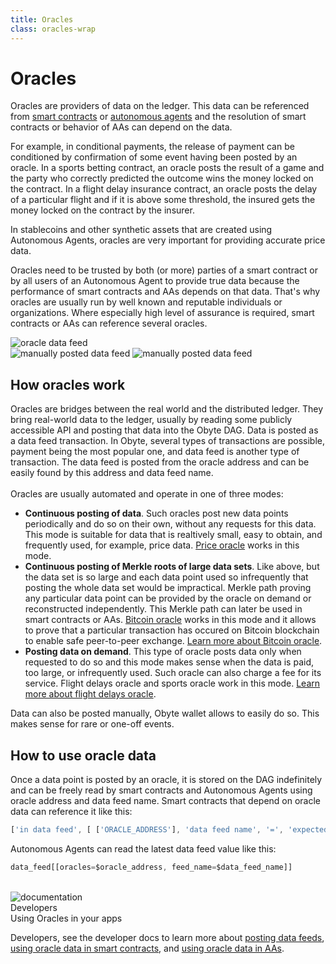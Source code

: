 ```yaml
---
title: Oracles
class: oracles-wrap
---
```


# Oracles

<div class="sub-block">
    Oracles are providers of data on the ledger. This data can be referenced from <a href="/platform/smart-contracts">smart contracts</a> or 
    <a href="/platform/autonomous-agents">autonomous agents</a> and the resolution of smart contracts or behavior of AAs can depend on the data.
</div>
<div class="flex-block one">
    <div class="info-block">
        <p>
            For example, in conditional payments, the release of payment can be conditioned by confirmation of some event having been posted by an oracle. In a sports betting contract, an oracle posts the result of a game and the party who correctly predicted the outcome wins the money locked on the contract. In a flight delay insurance contract, an oracle posts the delay of a particular flight and if it is above some threshold, the insured gets the money locked on the contract by the insurer.
        </p>
        <p>
            In stablecoins and other synthetic assets that are created using Autonomous Agents, oracles are very important for providing accurate price data.
        </p>
        <p>
            Oracles need to be trusted by both (or more) parties of a smart contract or by all users of an Autonomous Agent to provide true data because the performance of smart contracts and AAs depends on that data. That's why oracles are usually run by well known and reputable individuals or organizations. Where especially high level of assurance is required, smart contracts or AAs can reference several oracles.
        </p>
    </div>
    <div class="img-block">
        <img src="/user/themes/obyte/assets/oracles/img1.png?v1" alt="oracle data feed">
    </div>
</div>
<div class="flex-block two">
    <div class="img-block">
        <img src="/user/themes/obyte/assets/oracles/img2.png" alt="manually posted data feed">
        <img class="mobile" src="/user/themes/obyte/assets/oracles/img2-mob.png" alt="manually posted data feed">
    </div>
    <div class="info-block">
        <h2 class="title">How oracles work</h2>
        <p>
            Oracles are bridges between the real world and the distributed ledger. They bring real-world data to the ledger, usually by reading some publicly accessible API and posting that data into the Obyte DAG. Data is posted as a data feed transaction. In Obyte, several types of transactions are possible, payment being the most popular one, and data feed is another type of transaction. The data feed is posted from the oracle address and can be easily found by this address and data feed name.
            <br><br>
            Oracles are usually automated and operate in one of three modes:
        </p>
        <ul>
            <li>
                <b>Continuous posting of data</b>. Such oracles post new data points periodically and do so on their own, 
                without any requests for this data. This mode is suitable for data that is realtively small, easy to 
                obtain, and frequently used, for example, price data. <a href="https://explorer.obyte.org/#JPQKPRI5FMTQRJF4ZZMYZYDQVRD55OTC" target="_blank" rel="noopener">Price oracle</a> works in this mode.
            </li>
            <li>
                <b>Continuous posting of Merkle roots of large data sets</b>. Like above, but the data set is so large and 
                each data point used so infrequently that posting the whole data set would be impractical. Merkle 
                path proving any particular data point can be provided by the oracle on demand or reconstructed 
                independently. This Merkle path can later be used in smart contracts or AAs. <a href="https://explorer.obyte.org/#FOPUBEUPBC6YLIQDLKL6EW775BMV7YOH" target="_blank" rel="noopener">Bitcoin oracle</a> works 
                in this mode and it allows to prove that a particular transaction has occured on Bitcoin blockchain 
                to enable safe peer-to-peer exchange. <a href="https://medium.com/obyte/making-p2p-great-again-episode-ii-bitcoin-exchange-d98adfbde2a5" target="_blank" rel="noopener">Learn more about Bitcoin oracle</a>.
            </li>
            <li>
                <b>Posting data on demand</b>. This type of oracle posts data only when requested to do so and this mode 
                makes sense when the data is paid, too large, or infrequently used. Such oracle can also charge a fee 
                for its service. Flight delays oracle and sports oracle work in this mode. 
                <a href="https://medium.com/obyte/making-p2p-great-again-episode-iv-p2p-insurance-cbbd1e59d527" target="_blank" rel="noopener">Learn more about flight delays oracle</a>.
            </li>
        </ul>
        <p>Data can also be posted manually, Obyte wallet allows to easily do so. This makes sense for rare or one-off events.</p>
    </div>
</div>

## How to use oracle data
Once a data point is posted by an oracle, it is stored on the DAG indefinitely and can be freely read by smart contracts and Autonomous Agents using oracle address and data feed name.
Smart contracts that depend on oracle data can reference it like this:
```js
['in data feed', [ ['ORACLE_ADDRESS'], 'data feed name', '=', 'expected value'] ]
```
Autonomous Agents can read the latest data feed value like this:
```js
data_feed[[oracles=$oracle_address, feed_name=$data_feed_name]]
```
<br>
<div class="dev-blog">
    <div class="dev-img-block">
        <img src="/user/themes/obyte/assets/chatbots/doc.svg" alt="documentation">
    </div>
    <div class="info-block">
        <div class="cat">Developers</div>
        <div class="title">Using Oracles in your apps</div>
        <p>
            Developers, see the developer docs to learn more about <a href="https://developer.obyte.org/payments/data#key-value-data-feed" target="_blank">posting data feeds</a>, 
            <a href="https://developer.obyte.org/contracts/reference#in-data-feed" target="_blank" rel="noopener">using oracle data in smart contracts</a>, and <a href="https://developer.obyte.org/autonomous-agents/oscript-language-reference#data_feed" target="_blank" rel="noopener">using oracle data in AAs</a>.
        </p>
    </div>
</div>
